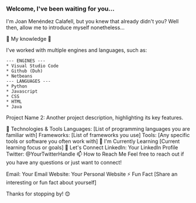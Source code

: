 ### Welcome, I've been waiting for you...
I'm Joan Menéndez Calafell, but you knew that already didn't you?
Well then, allow me to introduce myself nonetheless...

🧠 My knowledge 🧠

I've worked with multiple engines and languages, such as:

    --- ENGINES ---
    * Visual Studio Code
    * Github (Duh)
    * Netbeans
    --- LANGUAGES ---
    * Python
    * Javascript
    * CSS
    * HTML
    * Java

Project Name 2: Another project description, highlighting its key features.

🔧 Technologies & Tools
Languages: [List of programming languages you are familiar with]
Frameworks: [List of frameworks you use]
Tools: [Any specific tools or software you often work with]
🌱 I'm Currently Learning
[Current learning focus or goals]
🤝 Let's Connect
LinkedIn: Your LinkedIn Profile
Twitter: @YourTwitterHandle
📫 How to Reach Me
Feel free to reach out if you have any questions or just want to connect!

Email: Your Email
Website: Your Personal Website
⚡ Fun Fact
[Share an interesting or fun fact about yourself]

Thanks for stopping by! 😊
<!--
**JoanMeCa/JoanMeCa** is a ✨ _special_ ✨ repository because its `README.md` (this file) appears on your GitHub profile.

Here are some ideas to get you started:

- 🔭 I’m currently working on ...
- 🌱 I’m currently learning ...
- 👯 I’m looking to collaborate on ...
- 🤔 I’m looking for help with ...
- 💬 Ask me about ...
- 📫 How to reach me: ...
- 😄 Pronouns: ...
- ⚡ Fun fact: ...
-->

